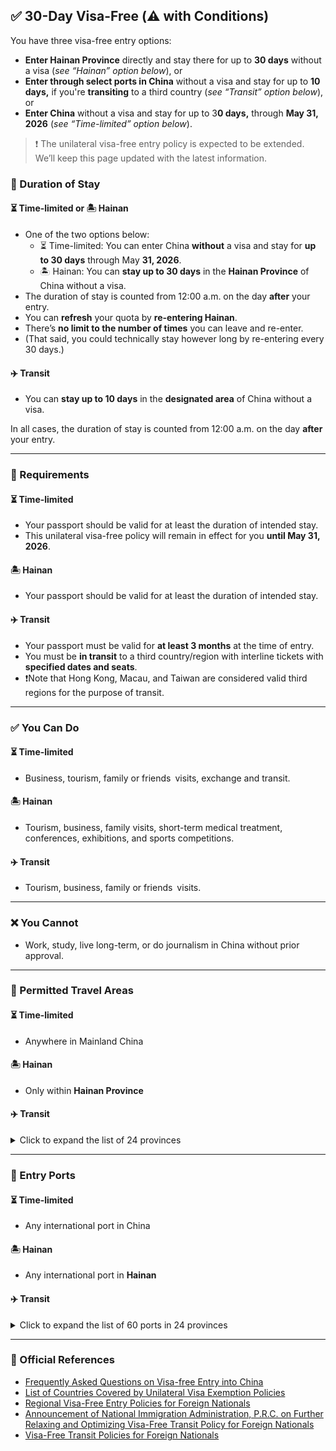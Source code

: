 ## ✅ 30-Day Visa-Free (⚠️ with Conditions)

You have three visa-free entry options:

- **Enter Hainan Province** directly and stay there for up to **30 days** without a visa (*see “Hainan” option below*), or
- **Enter through select ports in China** without a visa and stay for up to **10 days,** if you're **transiting** to a third country (*see “Transit” option below*), or
- **Enter China** without a visa and stay for up to 3**0 days,** through **May 31, 2026** (*see “Time-limited” option below*).

> ❗ The unilateral visa-free entry policy is expected to be extended. We’ll keep this page updated with the latest information.
> 

### 📅 Duration of Stay

####  ⏳ Time-limited or 🏝️ Hainan

- One of the two options below:
    - ⏳ Time-limited: You can enter China **without** a visa and stay for **up to 30 days** through May **31, 2026**.
    - 🏝️ Hainan: You can **stay up to 30 days** in the **Hainan Province** of China without a visa.
- The duration of stay is counted from 12:00 a.m. on the day **after** your entry.
- You can **refresh** your quota by **re-entering Hainan**.
- There’s **no limit to the number of times** you can leave and re-enter.
- (That said, you could technically stay however long by re-entering every 30 days.)

####  ✈️ Transit

- You can **stay up to 10 days** in the **designated area** of China without a visa.

In all cases, the duration of stay is counted from 12:00 a.m. on the day **after** your entry.

---

### 🛂 Requirements

#### ⏳ Time-limited

- Your passport should be valid for at least the duration of intended stay.
- This unilateral visa-free policy will remain in effect for you **until May 31, 2026**.

#### 🏝️ Hainan

- Your passport should be valid for at least the duration of intended stay.

####  ✈️ Transit

- Your passport must be valid for **at least 3 months** at the time of entry.
- You must be  **in transit** to a third country/region with interline tickets with **specified dates and seats**.
- ❗Note that Hong Kong, Macau, and Taiwan are considered valid third regions for the purpose of transit.

---

### ✅ You Can Do

#### ⏳ Time-limited

- Business, tourism, family or friends visits, exchange and transit.

#### 🏝️ Hainan

- Tourism, business, family visits, short-term medical treatment, conferences, exhibitions, and sports competitions.

####  ✈️ Transit

- Tourism, business, family or friends visits.

---

### ❌ You Cannot

- Work, study, live long-term, or do journalism in China without prior approval.

---

### 📍 Permitted Travel Areas

#### ⏳ Time-limited

- Anywhere in Mainland China

#### 🏝️ Hainan

- Only within **Hainan Province**

####  ✈️ Transit

<details>
<summary>Click to expand the list of 24 provinces</summary>

1. **Anhui**: all cities
2. **Beijing**: all cities
3. **Chongqing**: all cities
4. **Fujian**: Fuzhou, Xiamen
5. **Guangdong**: all cities
6. **Guangxi**: Nanning, Liuzhou, Guilin, Wuzhou, Beihai, Fangchenggang, Qinzhou, Guigang, Yulin, Hezhou, Hechi,Laibin
7. **Guizhou**: all cities
8. **Hainan**: all cities
9. **Hebei**: all cities
10. **Heilongjiang**: Harbin only
11. **Henan**: all cities
12. **Hubei**: all cities
13. **Hunan**: all cities
14. **Jiangsu**: all cities
15. **Jiangxi**: Nanchang, Jingdezhen
16. **Liaoning**: all cities
17. **Shaanxi**: all cities
18. **Shandong**: all cities
19. **Shanghai**: all cities
20. **Shanxi**: Taiyuan, Datong
21. **Sichuan**: Chengdu, Zigong, Luzhou, Deyang, Mianyang, Leshan, Nanchong, Meishan, Yibin, Guang’an, Dazhou, Ya’an, Ziyang
22. **Tianjin**: all cities
23. **Yunnan**: Kunming, Lijiang, Chuxiong, Honghe, Wenshan, Pu'er, Xishuangbanna, Dehong
24. **Zhejiang**: all cities

</details>

---

### 🛬 Entry Ports

#### ⏳ Time-limited

- Any international port in China

#### 🏝️ Hainan

- Any international port in **Hainan**

####  ✈️ Transit

<details>
<summary>Click to expand the list of 60 ports in 24 provinces</summary>

1. **Anhui**
    - Hefei Xinqiao International Airport
    - Huangshan Tunxi International Airport
2. **Beijing**
    - Beijing Capital International Airport
    - Beijing Daxing International Airport
3. **Chongqing**
    - Chongqing Jiangbei International Airport
4. **Fujian**
    - Fuzhou Changle International Airport
    - Xiamen Gaoqi International Airport
    - Quanzhou Jinjiang International Airport
    - Wuyishan Airport
    - Xiamen Port (Passenger)
5. **Guangdong**
    - Guangzhou Baiyun International Airport
    - Shenzhen Bao'an International Airport
    - Jieyang Chaoshan International Airport
    - Nansha Port (Passenger)
    - Shekou Port (Passenger)
6. **Guangxi**
    - Nanning Wuxu International Airport
    - Guilin Liangjiang International Airport
    - Beihai Fucheng Airport
    - Beihai Port (Passenger)
7. **Guizhou**
    - Guiyang Longdongbao International Airport
8. **Hainan**
    - Haikou Meilan International Airport
    - Sanya Phoenix International Airport
9. **Hebei**
    - Shijiazhuang Zhengding International Airport
    - Qinhuangdao Port (Passenger)
10. **Heilongjiang**
    - Harbin Taiping International Airport
11. **Henan**
    - Zhengzhou Xinzheng International Airport
12. **Hubei**
    - Wuhan Tianhe International Airport
13. **Hunan**
    - Changsha Huanghua International Airport
    - Zhangjiajie Hehua International Airport
14. **Jiangsu**
    - Nanjing Lukou International Airport
    - Shuofang International Airport
    - Lianyungang Port (Passenger)
15. **Jiangxi**
    - Nanchang Changbei International Airport
16. **Liaoning**
    - Shenyang Taoxian International Airport
    - Dalian Zhoushuizi International Airport
    - Dalian Port (Passenger)
17. **Shaanxi**
    - Xi'an Xianyang International Airport
18. **Shandong**
    - Jinan Yaoqiang International Airport
    - Qingdao Jiaodong International Airport
    - Yantai Penglai International Airport
    - Weihai Dashuipo International Airport
    - Qingdao Port (Passenger)
19. **Shanghai**
    - Shanghai Hongqiao International Airport
    - Shanghai Pudong International Airport
20. **Shanxi**
    - Taiyuan Wusu International Airport
21. **Sichuan**
    - Chengdu Shuangliu International Airport
    - Chengdu Tianfu International Airport
22. **Tianjin**
    - Tianjin Binhai International Airport
    - Tianjin Port (Passenger)
23. **Yunnan**
    - Kunming Changshui International Airport
    - Lijiang Sanyi International Airport
    - Mohan Railway Port
    - Chuxiong, Honghe, Wenshan, Pu'er, Xishuangbanna, Dehong (associated with Mohan Port)
24. **Zhejiang**
    - Hangzhou Xiaoshan International Airport
    - Ningbo Lishe International Airport
    - Wenzhou Longwan International Airport
    - Yiwu Airport
    - Wenzhou Port (Passenger)
    - Zhoushan Port (Passenger)
</details>

---

### 🔗 Official References

- [Frequently Asked Questions on Visa-free Entry into China](https://www.mfa.gov.cn/wjbzwfwpt/kzx/tzgg/202505/t20250521_11629813.html)
- [List of Countries Covered by Unilateral Visa Exemption Policies](https://en.nia.gov.cn/n147418/n147463/c181350/content.html)
- [Regional Visa-Free Entry Policies for Foreign Nationals](https://en.nia.gov.cn/n147418/n147463/c180637/content.html)
- [Announcement of National Immigration Administration, P.R.C. on Further Relaxing and Optimizing Visa-Free Transit Policy for Foreign Nationals](https://en.nia.gov.cn/n147418/n147468/c178053/content.html)
- [Visa-Free Transit Policies for Foreign Nationals](https://en.nia.gov.cn/n147418/n147463/c156086/content.html)
